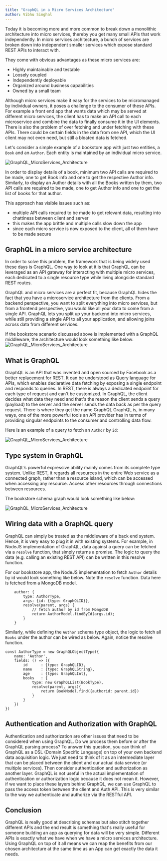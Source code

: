 ```yaml
---
title: "GraphQL in a Micro Services Architecture"
author: Vibhu Singhal
---
```


Today it is becoming more and more common to break down a monolithic architecture into micro services, thereby you get many small APIs that work independently. In micro services architecture, a bunch of services are broken down into independent smaller services which expose standard REST APIs to interact with.
<!-- truncate -->
They come with obvious advantages as these micro services are:
- Highly maintainable and testable
- Loosely coupled
- Independently deployable
- Organized around business capabilities
- Owned by a small team

Although micro services make it easy for the services to be micromanaged by individual owners, it poses a challenge to the consumer of these APIs. For example a front end app that wants data which may be served at different micro services, the client has to make an API call to each microservice and combine the data to finally consume it in the UI elements. There is also the problem of over fetching and under fetching with these APIs. There could be certain fields in the data from one API, which the UI client may not even need, but still a bloated data is fetched.

Let's consider a simple example of a bookstore app with just two entities, a `Book` and an `Author`. Each entity is maintained by an individual micro service.

![GraphQL_MicroServices_Architecture](/learn/assets/GraphQL_Example.png)

In order to display details of a book, minimum two API calls are required to be made, one to get Book info and one to get the respective Author info.
Similarly, to display an Author details with all the Books written by them, two API calls are required to be made, one to get Author info and one to get the list of books for that author.

This approach has visible issues such as:
- multiple API calls required to be made to get relevant data, resulting into chattiness between client and server
- this makes the app brittle and multiple calls slow down the app
- since each micro service is now exposed to the client, all of them have to be made secure

## GraphQL in a micro service architecture

In order to solve this problem, the framework that is being widely used these days is GraphQL. One way to look at it is that GraphQL can be leveraged as an API gateway for interacting with multiple micro services, each dedicated to a single resource type while living alongside standard REST routes.

GraphQL and micro services are a perfect fit, because GraphQL hides the fact that you have a microservice architecture from the clients. From a backend perspective, you want to split everything into micro services, but from a frontend perspective, you would like all your data to come from a single API. GraphQL lets you split up your backend into micro services, while still providing a single API to all your application, and allowing joins across data from different services.

If the bookstore scenario discussed above is implemented with a GraphQL middleware, the architecture would look something like below:
![GraphQL_MicroServices_Architecture](/learn/assets/GraphQL_MicroServices_Architecture.png)

## What is GraphQL

GraphQL is an API that was invented and open sourced by Facebook as a better replacement for REST. It can be understood as Query language for APIs, which enables declarative data fetching by exposing a single endpoint and responds to queries. In REST, there is always a dedicated endpoint for each type of request and can't be customized. In GraphQL, the client decides what data they need and that's the reason the client sends a query (payload) to the server and the server sends the data back as per the query request. There is where they get the name GraphQL GraphQL is, in many ways, one of the more powerful tools an API provider has in terms of providing singular endpoints to the consumer and controlling data flow.

Here is an example of a query to fetch an `Author` by `id`:

![GraphQL_MicroServices_Architecture](/learn/assets/GraphQL_Query_Bookstore_Example.png)

## Type system in GraphQL
GraphQL’s powerful expressive ability mainly comes from its complete type system. Unlike REST, it regards all resources in the entire Web service as a connected graph, rather than a resource island, which can be accessed when accessing any resource. Access other resources through connections between resources.

The bookstore schema graph would look something like below:

![GraphQL_MicroServices_Architecture](/learn/assets/GraphQL_Schema_Example.png)

## Wiring data with a GraphQL query
GraphQL can simply be treated as the middleware of a back end system. Hence, it is very easy to plug it in with existing systems. For example, in NodeJS implementation of GraphQL, data against a query can be fetched via a `resolve` function, that simply returns a promise. The logic to query the data (e.g. calling an existing REST API) can be written in this resolve function.

For our bookstore app, the NodeJS implementation to fetch `Author` details by id would look something like below. Note the `resolve` function. Data here is fetched from a MongoDB model.
```
    author: {
        type: AuthorType,
        args: {id: {type: GraphQLID}},
        resolve(parent, args) {
            // fetch author by id from MongoDB
            return AuthorModel.findById(args.id);
        }
    }
```
Similarly, while defining the `Author` schema type object, the logic to fetch all `Books` under the author can be wired as below. Again, notice the resolve function.
```
const AuthorType = new GraphQLObjectType({
	name: 'Author',
	fields: () => ({
		id		: {type: GraphQLID}, 
		name	: {type: GraphQLString},
		age		: {type: GraphQLInt},
		books 	: {
			type: new GraphQLList(BookType),
			resolve(parent, args){
				return BookModel.find({authorid: parent.id})
			}
		}
	})
})
```

## Authentication and Authorization with GraphQL

Authentication and authorization are other issues that need to be considered when using GraphQL. Do we process them before or after the GraphQL parsing process?
To answer this question, you can think of GraphQL as a DSL (Domain Specific Language) on top of your own backend data acquisition logic. We just need to think of it as an intermediate layer that can be placed between the client and our actual data service (or multiple services).
Then consider authentication and authorization as another layer. GraphQL is not useful in the actual implementation of authentication or authorization logic because it does not mean it. However, if we want to place these layers behind GraphQL, we can use GraphQL to pass the access token between the client and Auth API. This is very similar to the way we authenticate and authorize via the RESTful API.

## Conclusion

GraphQL is really good at describing schemas but also stitch together different APIs and the end result is something that's really useful for someone building an app as querying for data will be very simple. Different APIs is exactly what we have when we have a micro services architecture. Using GraphQL on top of it all means we can reap the benefits from our chosen architecture at the same time as an App can get exactly the data it needs.


